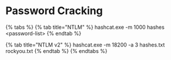 # Password Cracking

{% tabs %}
{% tab title="NTLM" %}
hashcat.exe -m 1000 hashes \<password-list>
{% endtab %}

{% tab title="NTLM v2" %}
hashcat.exe -m 18200 -a 3 hashes.txt rockyou.txt
{% endtab %}
{% endtabs %}
